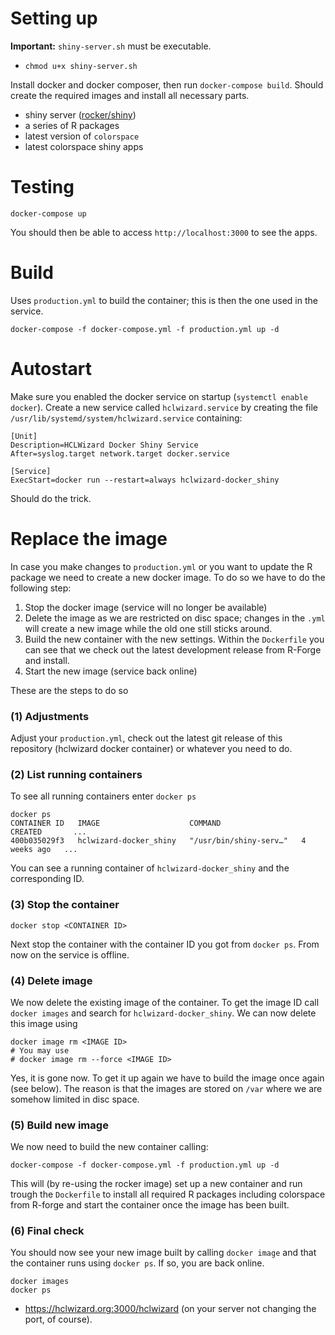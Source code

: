 


# Setting up

**Important:** `shiny-server.sh` must be executable. 

* `chmod u+x shiny-server.sh`

Install docker and docker composer, then run `docker-compose build`.
Should create the required images and install all necessary parts.

* shiny server ([rocker/shiny](https://hub.docker.com/r/rocker/shiny))
* a series of R packages
* latest version of `colorspace`
* latest colorspace shiny apps

# Testing

```
docker-compose up
```

You should then be able to access `http://localhost:3000` to see
the apps.

# Build

Uses `production.yml` to build the container; this is then the one
used in the service.

```
docker-compose -f docker-compose.yml -f production.yml up -d
```

# Autostart

Make sure you enabled the docker service on startup
(`systemctl enable docker`). Create a new service
called `hclwizard.service` by creating the file
`/usr/lib/systemd/system/hclwizard.service` containing:

```
[Unit]
Description=HCLWizard Docker Shiny Service
After=syslog.target network.target docker.service

[Service]
ExecStart=docker run --restart=always hclwizard-docker_shiny
```

Should do the trick.

# Replace the image

In case you make changes to `production.yml` or you want to update
the R package we need to create a new docker image.
To do so we have to do the following step:

1. Stop the docker image (service will no longer be available)
2. Delete the image as we are restricted on disc space; changes in the
  `.yml` will create a new image while the old one still sticks around.
3. Build the new container with the new settings. Within the `Dockerfile`
   you can see that we check out the latest development release
   from R-Forge and install.
4. Start the new image (service back online)

These are the steps to do so

### (1) Adjustments

Adjust your `production.yml`, check out the latest git release of this
repository (hclwizard docker container) or whatever you need to do.

### (2) List running containers

To see all running containers enter `docker ps`

```
docker ps
CONTAINER ID   IMAGE                    COMMAND                  CREATED       ...
400b035029f3   hclwizard-docker_shiny   "/usr/bin/shiny-serv…"   4 weeks ago   ...
```

You can see a running container of `hclwizard-docker_shiny` and the corresponding ID.

### (3) Stop the container

```
docker stop <CONTAINER ID>
```

Next stop the container with the container ID you got from `docker ps`. From now on the
service is offline.

### (4) Delete image

We now delete the existing image of the container. To get the image ID
call `docker images` and search for `hclwizard-docker_shiny`. We can now
delete this image using

```
docker image rm <IMAGE ID>
# You may use
# docker image rm --force <IMAGE ID>
```

Yes, it is gone now. To get it up again we have to build the image once again
(see below). The reason is that the images are stored on `/var` where we are
somehow limited in disc space.

### (5) Build new image

We now need to build the new container calling:

```
docker-compose -f docker-compose.yml -f production.yml up -d
```

This will (by re-using the rocker image) set up a new container and
run trough the `Dockerfile` to install all required R packages
including colorspace from R-forge and start the container once the image
has been built.

### (6) Final check

You should now see your new image built by calling `docker image` and
that the container runs using `docker ps`. If so, you are back online.

```
docker images
docker ps
```

* <https://hclwizard.org:3000/hclwizard> (on your server not changing the port, of course).






